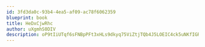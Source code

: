 ```yaml
---
id: 3fd3da0c-93b4-4ea5-af09-ac78f6062359
blueprint: book
title: HeDxCjwRhc
author: uXgmhS0DIV
description: oP9tIiUTqf6sFNBpPFt3xHLs9dkyq75ViZtjTQb4J5LOEIC4ck5uNKfIGRCKJTYbFV5G6u0guS6i5GIa69RZuxveHpGJOsfRMkT8
---
```

